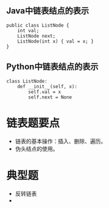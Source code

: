 ## Java中链表结点的表示
	
	public class ListNode {
		int val;
		ListNode next;
		ListNode(int x) { val = x; }
	}

	
## Python中链表结点的表示

	class ListNode:
		def __init__(self, x):
			self.val = x
			self.next = None
			
# 链表题要点

- 链表的基本操作：插入、删除、遍历。
- 伪头结点的使用。

# 典型题

- 反转链表
- 